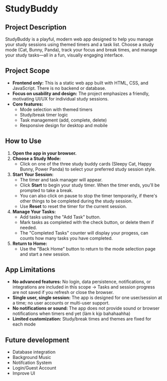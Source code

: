# StudyBuddy

## Project Description
StudyBuddy is a playful, modern web app designed to help you manage your study sessions using themed timers and a task list. Choose a study mode (Cat, Bunny, Panda), track your focus and break times, and manage your study tasks—all in a fun, visually engaging interface.

## Project Scope
- **Frontend only:** This is a static web app built with HTML, CSS, and JavaScript. There is no backend or database.
- **Focus on usability and design:** The project emphasizes a friendly, motivating UI/UX for individual study sessions.
- **Core features:**
  - Mode selection with themed timers
  - Study/break timer logic
  - Task management (add, complete, delete)
  - Responsive design for desktop and mobile

## How to Use
1. **Open the app in your browser.**
2. **Choose a Study Mode:**
   - Click on one of the three study buddy cards (Sleepy Cat, Happy Bunny, Power Panda) to select your preferred study session style.
3. **Start Your Session:**
   - The timer and task manager will appear.
   - Click **Start** to begin your study timer. When the timer ends, you'll be prompted to take a break.
   - You can also click on pause to stop the timer temporarily, if there's other things to be completed during the study session.
   - Use **Reset** to reset the timer for the current session.
4. **Manage Your Tasks:**
   - Add tasks using the "Add Task" button.
   - Mark tasks as completed with the check button, or delete them if needed.
   - The "Completed Tasks" counter will display your progess, can counts how many tasks you have completed.
5. **Return to Home:**
   - Use the "Back Home" button to return to the mode selection page and start a new session.

## App Limitations
- **No advanced features:** No login, data persistence, notifications, or integrations are included in this scope -> Tasks and session progress are not saved if you refresh or close the browser.
- **Single user, single session:** The app is designed for one user/session at a time; no user accounts or multi-user support.
- **No notifications or sound:** The app does not provide sound or browser notifications when timers end yet (làm k kịp bahahaahha)
- **Limited customization:** Study/break times and themes are fixed for each mode

## Future development 
- Database integration
- Background Music 
- Notifcation System 
- Login/Guest Account 
- Improve UI 

